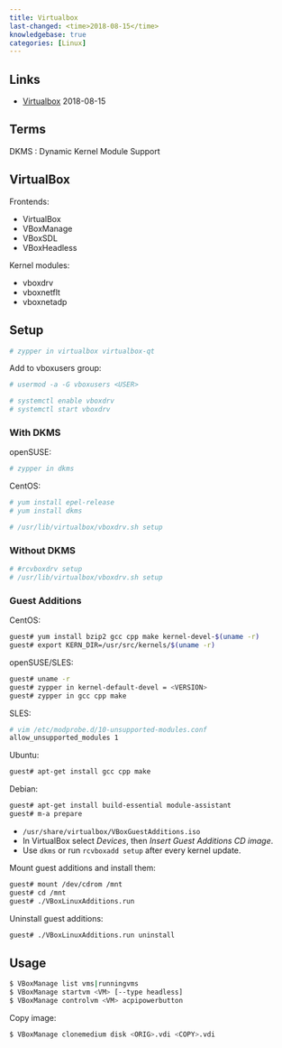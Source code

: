 ```yaml
---
title: Virtualbox
last-changed: <time>2018-08-15</time>
knowledgebase: true
categories: [Linux]
---
```

## Links

* [Virtualbox](https://www.virtualbox.org) <time>2018-08-15</time>

## Terms

DKMS
: Dynamic Kernel Module Support

## VirtualBox

Frontends:

* VirtualBox
* VBoxManage
* VBoxSDL
* VBoxHeadless

Kernel modules:

* vboxdrv
* vboxnetflt
* vboxnetadp

## Setup

``` sh
# zypper in virtualbox virtualbox-qt
```

Add to vboxusers group:

``` sh
# usermod -a -G vboxusers <USER>
```

``` sh
# systemctl enable vboxdrv
# systemctl start vboxdrv
```

### With DKMS

openSUSE:

``` sh
# zypper in dkms
```

CentOS:

``` sh
# yum install epel-release
# yum install dkms
```

``` sh
# /usr/lib/virtualbox/vboxdrv.sh setup
```

### Without DKMS

``` sh
# #rcvboxdrv setup
# /usr/lib/virtualbox/vboxdrv.sh setup
```

### Guest Additions

CentOS:

``` sh
guest# yum install bzip2 gcc cpp make kernel-devel-$(uname -r)
guest# export KERN_DIR=/usr/src/kernels/$(uname -r)
```

openSUSE/SLES:

``` sh
guest# uname -r
guest# zypper in kernel-default-devel = <VERSION>
guest# zypper in gcc cpp make
```

SLES:

``` sh
# vim /etc/modprobe.d/10-unsupported-modules.conf
allow_unsupported_modules 1
```

Ubuntu:

``` sh
guest# apt-get install gcc cpp make
```

Debian:

``` sh
guest# apt-get install build-essential module-assistant
guest# m-a prepare
```

* `/usr/share/virtualbox/VBoxGuestAdditions.iso`
* In VirtualBox select _Devices_, then _Insert Guest Additions CD image_.
* Use `dkms` or run `rcvboxadd setup` after every kernel update.

Mount guest additions and install them:

``` sh
guest# mount /dev/cdrom /mnt
guest# cd /mnt
guest# ./VBoxLinuxAdditions.run
```

Uninstall guest additions:

``` sh
guest# ./VBoxLinuxAdditions.run uninstall
```

## Usage

``` sh
$ VBoxManage list vms|runningvms
$ VBoxManage startvm <VM> [--type headless]
$ VBoxManage controlvm <VM> acpipowerbutton
```

Copy image:

``` sh
$ VBoxManage clonemedium disk <ORIG>.vdi <COPY>.vdi
```
